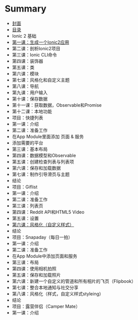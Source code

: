 # Summary

* [封面](README.md)
* [目录](chapter1.md)
* Ionic 2 基础
* [第一课：生成一个Ionic2应用](di-yi-ke-ff1a-sheng-cheng-yi-ge-ionic2-ying-yong.md)
* 第二课：剖析Ionic2项目
* 第三课：Ionic CLI命令
* 第四课：装饰器
* 第五课：类
* 第六课：模块
* 第七课：风格化和自定义主题
* 第八课：导航
* 第九课：用户输入
* 第十课：保存数据
* 第十一课：获取数据，Observable和Promise
* 第十二课：本地功能
* 项目：快捷列表
* 第一课：介绍
* 第二课：准备工作
* 在App Module里面添加 页面 & 服务
* 添加需要的平台
* 第三课：基本布局
* 第四课：数据模型和Observable
* 第五课：创建检查列表与列表项
* 第六课：保存和加载数据
* 第七课：制作引导滑页与主题
* 结论
* 项目：Giflist
* 第一课：介绍
* 第二课：准备工作
* 第三课：列表页
* 第四课：Reddit API和HTML5 Video
* 第五课：设置
* [第六课：风格化（自定义样式）](di-liu-ke-ff1a-feng-ge-hua.md)
* 结论
* 项目：Snapaday（每日一拍）
* 第一课：介绍
* 第二课：准备工作
* 在App Module中添加页面和服务
* 第三课：布局
* 第四课：使用相机拍照
* 第五课：保存和加载照片
* 第六课：新建一个自定义的管道和所有相片的飞页（Flipbook）
* 第七课：整合本地通知与社交分享
* 第八课：风格化（样式，自定义样式styleing）
* 结论
* 项目：露营伴侣（Camper Mate）
* 第一课：介绍


